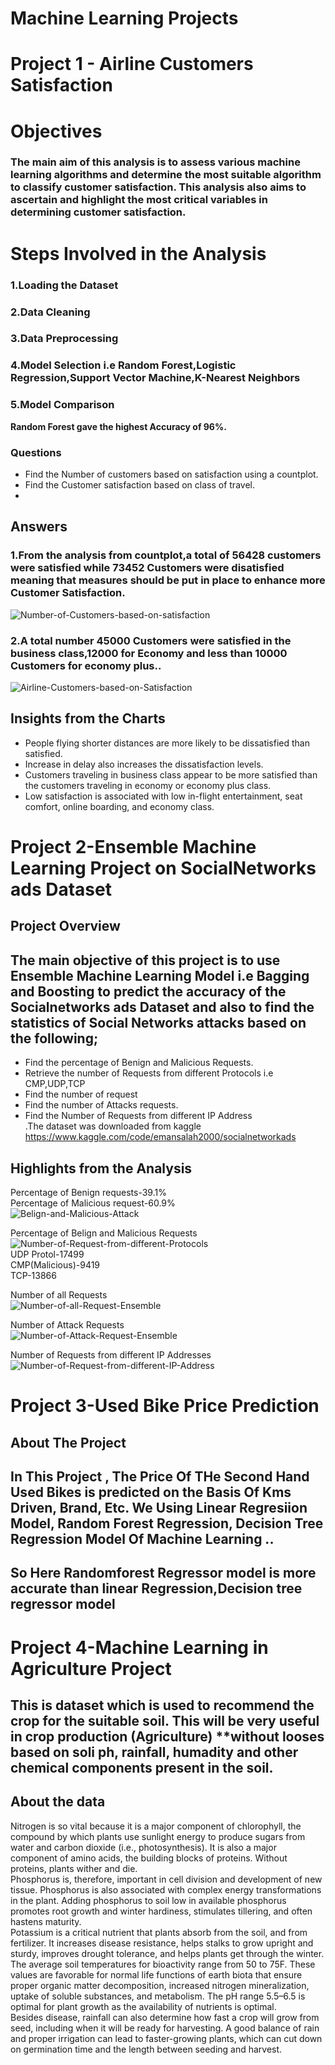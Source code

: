 # Machine Learning Projects
# Project 1 - Airline Customers Satisfaction      
 # Objectives           
 ### The main aim of this analysis is to assess various machine learning algorithms and determine the most suitable algorithm to classify customer satisfaction. This analysis also aims to ascertain and highlight the most critical variables in determining customer satisfaction.
 
 # Steps Involved in the Analysis        
 ### 1.Loading the Dataset                 
 ### 2.Data Cleaning       
 ### 3.Data Preprocessing
 ### 4.Model Selection i.e Random Forest,Logistic Regression,Support Vector Machine,K-Nearest Neighbors         
 ### 5.Model Comparison    
   **Random Forest gave the highest Accuracy of 96%.**    
   ### Questions    
  -  Find  the Number of customers based on satisfaction using a countplot.           
  -  Find the Customer satisfaction based on class of travel.
  -              

   ## Answers      
  ###  1.From the analysis from countplot,a total of 56428 customers were satisfied while 73452 Customers were disatisfied meaning that measures should be put in place to enhance more Customer Satisfaction.                
  <img src="https://i.ibb.co/NstKpLg/Number-of-Customers-based-on-satisfaction.jpg" alt="Number-of-Customers-based-on-satisfaction" border="0"> 
  
  ### 2.A total number 45000 Customers were satisfied in the business class,12000 for Economy and less than 10000 Customers for economy plus..              
  <img src="https://i.ibb.co/wsWWKdJ/Airline-Customers-based-on-Satisfaction.jpg" alt="Airline-Customers-based-on-Satisfaction" border="0"> 
  
 ##  Insights from the Charts           
- People flying shorter distances are more likely to be dissatisfied than satisfied.          
- Increase in delay also increases the dissatisfaction levels.          
- Customers traveling in business class appear to be more satisfied than the customers traveling in economy or economy plus class.      
- Low satisfaction is associated with low in-flight entertainment, seat comfort, online boarding, and economy class.         

   

 
# Project 2-Ensemble Machine Learning Project on SocialNetworks ads Dataset
## Project Overview
## The main objective of this project is to use Ensemble Machine Learning Model i.e Bagging and Boosting to predict the accuracy of the Socialnetworks ads Dataset and also to find the statistics of Social Networks attacks based on the following;                
-  Find the percentage of Benign and Malicious Requests.               
-  Retrieve the number of Requests from different Protocols i.e CMP,UDP,TCP                                               
-  Find the number of request                  
-  Find the number of Attacks requests.
-  Find the Number of Requests from different IP Address                 
.The dataset was downloaded from  kaggle   https://www.kaggle.com/code/emansalah2000/socialnetworkads    

## Highlights from the Analysis      
Percentage of Benign requests-39.1%             
Percentage of Malicious request-60.9%        
<img src="https://i.ibb.co/h7pjB2y/Belign-and-Malicious-Attack.jpg" alt="Belign-and-Malicious-Attack" border="0">     

Percentage of Belign and Malicious Requests      
<img src="https://i.ibb.co/QNfgSWh/Number-of-Request-from-different-Protocols.jpg" alt="Number-of-Request-from-different-Protocols" border="0">           
UDP Protol-17499           
CMP(Malicious)-9419                                     
TCP-13866                           
     
Number of all Requests       
<img src="https://i.ibb.co/6tJJQ3C/Number-of-all-Request-Ensemble.jpg" alt="Number-of-all-Request-Ensemble" border="0">      

Number of Attack Requests    
<img src="https://i.ibb.co/fp2DjWx/Number-of-Attack-Request-Ensemble.jpg" alt="Number-of-Attack-Request-Ensemble" border="0">    

Number of Requests from different IP Addresses   
<img src="https://i.ibb.co/SwGnR4k/Number-of-Request-from-different-IP-Address.jpg" alt="Number-of-Request-from-different-IP-Address" border="0">     




# Project 3-Used Bike Price Prediction
## About The Project 
## In This Project , The Price Of THe Second Hand Used Bikes is predicted on the Basis Of Kms Driven, Brand, Etc. We Using Linear Regresiion Model, Random Forest Regression, Decision Tree Regression Model Of Machine Learning ..



## So Here Randomforest Regressor model is more accurate than linear Regression,Decision tree regressor model

# Project 4-Machine Learning in Agriculture Project

## This is dataset which is used to recommend the crop for the suitable soil. This will be very useful in crop production (Agriculture) **without looses based on soli ph, rainfall, humadity and other chemical components present in the soil.

## About the data                  
Nitrogen is so vital because it is a major component of chlorophyll, the compound by which plants use sunlight energy to produce sugars from water and carbon dioxide (i.e., photosynthesis). It is also a major component of amino acids, the building blocks of proteins. Without proteins, plants wither and die.              
Phosphorus is, therefore, important in cell division and development of new tissue. Phosphorus is also associated with complex energy transformations in the plant. Adding phosphorus to soil low in available phosphorus promotes root growth and winter hardiness, stimulates tillering, and often hastens maturity.                
Potassium is a critical nutrient that plants absorb from the soil, and from fertilizer. It increases disease resistance, helps stalks to grow upright and sturdy, improves drought tolerance, and helps plants get through the winter.             
The average soil temperatures for bioactivity range from 50 to 75F. These values are favorable for normal life functions of earth biota that ensure proper organic matter decomposition, increased nitrogen mineralization, uptake of soluble substances, and metabolism.
The pH range 5.5–6.5 is optimal for plant growth as the availability of nutrients is optimal.                   
Besides disease, rainfall can also determine how fast a crop will grow from seed, including when it will be ready for harvesting. A good balance of rain and proper irrigation can lead to faster-growing plants, which can cut down on germination time and the length between seeding and harvest.             







